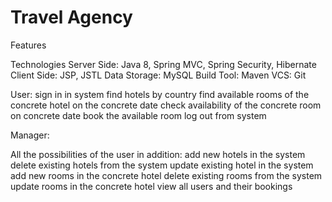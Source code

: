# Travel Agency

Features

Technologies
Server Side: Java 8, Spring MVC, Spring Security, Hibernate
Client Side: JSP, JSTL
Data Storage: MySQL
Build Tool: Maven
VCS: Git

User:
sign in in system
find hotels by country
find available rooms of the concrete hotel on the concrete date
check availability of the concrete room on concrete date
book the available room
log out from system

Manager:

All the possibilities of the user in addition:
add new hotels in the system
delete existing hotels from the system
update existing hotel in the system
add new rooms in the concrete hotel
delete existing rooms from the system
update rooms in the concrete hotel
view all users and their bookings
